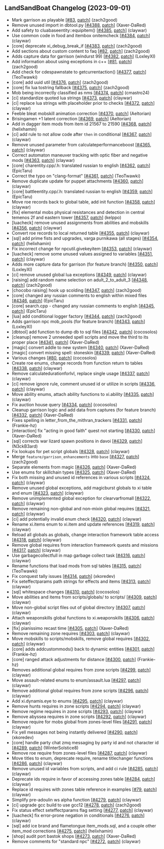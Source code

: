 ## LandSandBoat Changelog (2023-09-01)
- Mark garrison as playable [[#83](https://github.com/LandSandBoat/lsb-wiki/pull/83), [patch](https://github.com/LandSandBoat/lsb-wiki/pull/83.patch)] (zach2good)
- Remove unused import in dbtool.py [[#4388](https://github.com/LandSandBoat/server/pull/4388), [patch](https://github.com/LandSandBoat/server/pull/4388.patch)] (Xaver-DaRed)
- Add safety to cluabaseentity::equipitem() [[#4385](https://github.com/LandSandBoat/server/pull/4385), [patch](https://github.com/LandSandBoat/server/pull/4385.patch)] (claywar)
- Use common code in food and itembox onitemcheck [[#4384](https://github.com/LandSandBoat/server/pull/4384), [patch](https://github.com/LandSandBoat/server/pull/4384.patch)] (claywar)
- [core] deprecate xi_debug_break_if [[#4383](https://github.com/LandSandBoat/server/pull/4383), [patch](https://github.com/LandSandBoat/server/pull/4383.patch)] (zach2good)
- Add sections about custom content to faq [[#82](https://github.com/LandSandBoat/lsb-wiki/pull/82), [patch](https://github.com/LandSandBoat/lsb-wiki/pull/82.patch)] (zach2good)
- Adds capture data for garrison (windurst 99) [[#4382](https://github.com/LandSandBoat/server/pull/4382), [patch](https://github.com/LandSandBoat/server/pull/4382.patch)] (LoxleyXI)
- Add information about using exceptions in c++ [[#81](https://github.com/LandSandBoat/lsb-wiki/pull/81), [patch](https://github.com/LandSandBoat/lsb-wiki/pull/81.patch)] (zach2good)
- Add check for cdespawnstate to getcurrentaction() [[#4377](https://github.com/LandSandBoat/server/pull/4377), [patch](https://github.com/LandSandBoat/server/pull/4377.patch)] (TeoTwawki)
- [core] add uuid util [[#4376](https://github.com/LandSandBoat/server/pull/4376), [patch](https://github.com/LandSandBoat/server/pull/4376.patch)] (zach2good)
- [core] fix lua tostring fallback [[#4375](https://github.com/LandSandBoat/server/pull/4375), [patch](https://github.com/LandSandBoat/server/pull/4375.patch)] (zach2good)
- Mob being incorrectly classified as nms [[#4374](https://github.com/LandSandBoat/server/pull/4374), [patch](https://github.com/LandSandBoat/server/pull/4374.patch)] (cmastro24)
- [ci] standardize quoted lua strings [[#4373](https://github.com/LandSandBoat/server/pull/4373), [patch](https://github.com/LandSandBoat/server/pull/4373.patch)] (claywar)
- [ci] replace lua strings with placeholder prior to checks [[#4372](https://github.com/LandSandBoat/server/pull/4372), [patch](https://github.com/LandSandBoat/server/pull/4372.patch)] (claywar)
- Feeble bleat mobskill animation correction [[#4370](https://github.com/LandSandBoat/server/pull/4370), [patch](https://github.com/LandSandBoat/server/pull/4370.patch)] (Aeltorian)
- Brisingamen +1 latent correction [[#4369](https://github.com/LandSandBoat/server/pull/4369), [patch](https://github.com/LandSandBoat/server/pull/4369.patch)] (Aeltorian)
- Add in dagger item mods from item id 21567 to 21590 [[#4368](https://github.com/LandSandBoat/server/pull/4368), [patch](https://github.com/LandSandBoat/server/pull/4368.patch)] (helixhamin)
- [ci] add rule to not allow code after `then` in conditional [[#4367](https://github.com/LandSandBoat/server/pull/4367), [patch](https://github.com/LandSandBoat/server/pull/4367.patch)] (claywar)
- Remove unused parameter from calculateperformanceboost [[#4365](https://github.com/LandSandBoat/server/pull/4365), [patch](https://github.com/LandSandBoat/server/pull/4365.patch)] (claywar)
- Correct automaton maneuver tracking with optic fiber and negative mods [[#4363](https://github.com/LandSandBoat/server/pull/4363), [patch](https://github.com/LandSandBoat/server/pull/4363.patch)] (claywar)
- [core] charentity.cpp/.h: translated russian to english [[#4362](https://github.com/LandSandBoat/server/pull/4362), [patch](https://github.com/LandSandBoat/server/pull/4362.patch)] (EpicTaru)
- Correct the typo on "clang-format" [[#4361](https://github.com/LandSandBoat/server/pull/4361), [patch](https://github.com/LandSandBoat/server/pull/4361.patch)] (TeoTwawki)
- Remove duplicate update for puppet attachments [[#4360](https://github.com/LandSandBoat/server/pull/4360), [patch](https://github.com/LandSandBoat/server/pull/4360.patch)] (claywar)
- [core] battleentity.cpp/.h: translated russian to english [[#4359](https://github.com/LandSandBoat/server/pull/4359), [patch](https://github.com/LandSandBoat/server/pull/4359.patch)] (EpicTaru)
- Move roe records back to global table, add init function [[#4358](https://github.com/LandSandBoat/server/pull/4358), [patch](https://github.com/LandSandBoat/server/pull/4358.patch)] (claywar)
- [fix] elemental mobs physical resistances and detection in central temenos 2f and eastern tower [[#4357](https://github.com/LandSandBoat/server/pull/4357), [patch](https://github.com/LandSandBoat/server/pull/4357.patch)] (kelppo)
- [luacheck] remove unused assignments from abilities and mobskills [[#4356](https://github.com/LandSandBoat/server/pull/4356), [patch](https://github.com/LandSandBoat/server/pull/4356.patch)] (claywar)
- Convert roe records to local returned table [[#4355](https://github.com/LandSandBoat/server/pull/4355), [patch](https://github.com/LandSandBoat/server/pull/4355.patch)] (claywar)
- [sql] add prime fists and upgrades, varga purnikawa (all stages) [[#4354](https://github.com/LandSandBoat/server/pull/4354), [patch](https://github.com/LandSandBoat/server/pull/4354.patch)] (helixhamin)
- Fix incorrect change for npcutil.givekeyitem [[#4353](https://github.com/LandSandBoat/server/pull/4353), [patch](https://github.com/LandSandBoat/server/pull/4353.patch)] (claywar)
- [luacheck] remove some unused values assigned to variables [[#4351](https://github.com/LandSandBoat/server/pull/4351), [patch](https://github.com/LandSandBoat/server/pull/4351.patch)] (claywar)
- Adds more capture data for garrison (for feature branch) [[#4350](https://github.com/LandSandBoat/server/pull/4350), [patch](https://github.com/LandSandBoat/server/pull/4350.patch)] (LoxleyXI)
- [ci] remove unused global lua exceptions [[#4349](https://github.com/LandSandBoat/server/pull/4349), [patch](https://github.com/LandSandBoat/server/pull/4349.patch)] (claywar)
- [raising] add random name selection on adult_2_to_adult_3 [[#4348](https://github.com/LandSandBoat/server/pull/4348), [patch](https://github.com/LandSandBoat/server/pull/4348.patch)] (zach2good)
- [chocobo raising] hook up scolding [[#4347](https://github.com/LandSandBoat/server/pull/4347), [patch](https://github.com/LandSandBoat/server/pull/4347.patch)] (zach2good)
- [core] changed any russian comments to english within mixed files [[#4346](https://github.com/LandSandBoat/server/pull/4346), [patch](https://github.com/LandSandBoat/server/pull/4346.patch)] (EpicTaru)
- [core] search.cpp - changed any russian comments to english [[#4345](https://github.com/LandSandBoat/server/pull/4345), [patch](https://github.com/LandSandBoat/server/pull/4345.patch)] (EpicTaru)
- [lua] add conditional logger factory [[#4344](https://github.com/LandSandBoat/server/pull/4344), [patch](https://github.com/LandSandBoat/server/pull/4344.patch)] (zach2good)
- Adds garrison npc mob_pools (for feature branch) [[#4343](https://github.com/LandSandBoat/server/pull/4343), [patch](https://github.com/LandSandBoat/server/pull/4343.patch)] (LoxleyXI)
- [dbtool] add function to dump db to sql files [[#4342](https://github.com/LandSandBoat/server/pull/4342), [patch](https://github.com/LandSandBoat/server/pull/4342.patch)] (cocosolos)
- [cleanup] remove 2 unneeded spell scripts and move the third to its proper place [[#4341](https://github.com/LandSandBoat/server/pull/4341), [patch](https://github.com/LandSandBoat/server/pull/4341.patch)] (Xaver-DaRed)
- [magic] convert addle to new system [[#4340](https://github.com/LandSandBoat/server/pull/4340), [patch](https://github.com/LandSandBoat/server/pull/4340.patch)] (Xaver-DaRed)
- [magic] convert missing spell: stoneskin [[#4339](https://github.com/LandSandBoat/server/pull/4339), [patch](https://github.com/LandSandBoat/server/pull/4339.patch)] (Xaver-DaRed)
- Various changes [[#80](https://github.com/LandSandBoat/lsb-wiki/pull/80), [patch](https://github.com/LandSandBoat/lsb-wiki/pull/80.patch)] (cocosolos)
- Create roe enums, change records from function return to tables [[#4338](https://github.com/LandSandBoat/server/pull/4338), [patch](https://github.com/LandSandBoat/server/pull/4338.patch)] (claywar)
- Remove calculatedurationforlvl, replace single usage [[#4337](https://github.com/LandSandBoat/server/pull/4337), [patch](https://github.com/LandSandBoat/server/pull/4337.patch)] (claywar)
- [ci] remove ignore rule, comment unused id or utilize in scripts [[#4336](https://github.com/LandSandBoat/server/pull/4336), [patch](https://github.com/LandSandBoat/server/pull/4336.patch)] (claywar)
- Move ability enums, attach ability functions to xi.ability [[#4335](https://github.com/LandSandBoat/server/pull/4335), [patch](https://github.com/LandSandBoat/server/pull/4335.patch)] (claywar)
- Fix auction house query [[#4334](https://github.com/LandSandBoat/server/pull/4334), [patch](https://github.com/LandSandBoat/server/pull/4334.patch)] (cocosolos)
- Cleanup garrison logic and add data from captures (for feature branch) [[#4332](https://github.com/LandSandBoat/server/pull/4332), [patch](https://github.com/LandSandBoat/server/pull/4332.patch)] (Xaver-DaRed)
- Fixes spelling in letter_from_the_mithran_trackers [[#4331](https://github.com/LandSandBoat/server/pull/4331), [patch](https://github.com/LandSandBoat/server/pull/4331.patch)] (Frankie-hz)
- [interaction] fix "acting in good faith" quest not starting [[#4330](https://github.com/LandSandBoat/server/pull/4330), [patch](https://github.com/LandSandBoat/server/pull/4330.patch)] (Xaver-DaRed)
- [sql] corrects war lizard spawn positions in davoi [[#4329](https://github.com/LandSandBoat/server/pull/4329), [patch](https://github.com/LandSandBoat/server/pull/4329.patch)] (N3ckB3ard)
- Fix lookups for pet script globals [[#4328](https://github.com/LandSandBoat/server/pull/4328), [patch](https://github.com/LandSandBoat/server/pull/4328.patch)] (claywar)
- Merge `feature/garrison_enhancements` into `base` [[#4327](https://github.com/LandSandBoat/server/pull/4327), [patch](https://github.com/LandSandBoat/server/pull/4327.patch)] (zach2good)
- Separate elements from magic [[#4326](https://github.com/LandSandBoat/server/pull/4326), [patch](https://github.com/LandSandBoat/server/pull/4326.patch)] (Xaver-DaRed)
- Use enums for skillchain types [[#4325](https://github.com/LandSandBoat/server/pull/4325), [patch](https://github.com/LandSandBoat/server/pull/4325.patch)] (Xaver-DaRed)
- Fix both missing and unused id references in various scripts [[#4324](https://github.com/LandSandBoat/server/pull/4324), [patch](https://github.com/LandSandBoat/server/pull/4324.patch)] (claywar)
- Remove unused global exceptions, add magicburst globals to xi table and enum [[#4323](https://github.com/LandSandBoat/server/pull/4323), [patch](https://github.com/LandSandBoat/server/pull/4323.patch)] (claywar)
- Remove unimplemented global exception for clearvarfromall [[#4322](https://github.com/LandSandBoat/server/pull/4322), [patch](https://github.com/LandSandBoat/server/pull/4322.patch)] (claywar)
- Remove remaining non-global and non-mixin global requires [[#4321](https://github.com/LandSandBoat/server/pull/4321), [patch](https://github.com/LandSandBoat/server/pull/4321.patch)] (claywar)
- [ci] add potentially invalid enum check [[#4320](https://github.com/LandSandBoat/server/pull/4320), [patch](https://github.com/LandSandBoat/server/pull/4320.patch)] (claywar)
- Rename xi.items enum to xi.item and update references [[#4319](https://github.com/LandSandBoat/server/pull/4319), [patch](https://github.com/LandSandBoat/server/pull/4319.patch)] (claywar)
- Reload all globals as globals, change interaction framework table access [[#4318](https://github.com/LandSandBoat/server/pull/4318), [patch](https://github.com/LandSandBoat/server/pull/4318.patch)] (claywar)
- Remove global requires from interaction framework quests and missions [[#4317](https://github.com/LandSandBoat/server/pull/4317), [patch](https://github.com/LandSandBoat/server/pull/4317.patch)] (claywar)
- Use garbagecollectfull in map garbage collect task [[#4316](https://github.com/LandSandBoat/server/pull/4316), [patch](https://github.com/LandSandBoat/server/pull/4316.patch)] (claywar)
- Rename functions that load mods from sql tables [[#4315](https://github.com/LandSandBoat/server/pull/4315), [patch](https://github.com/LandSandBoat/server/pull/4315.patch)] (TeoTwawki)
- Fix conquest tally issues [[#4314](https://github.com/LandSandBoat/server/pull/4314), [patch](https://github.com/LandSandBoat/server/pull/4314.patch)] (xkoredev)
- Fix seteffectparams path strings for effects and items [[#4313](https://github.com/LandSandBoat/server/pull/4313), [patch](https://github.com/LandSandBoat/server/pull/4313.patch)] (claywar)
- [sql] whitespace changes [[#4310](https://github.com/LandSandBoat/server/pull/4310), [patch](https://github.com/LandSandBoat/server/pull/4310.patch)] (cocosolos)
- Move abilities and items from scripts/globals/ to scripts/ [[#4309](https://github.com/LandSandBoat/server/pull/4309), [patch](https://github.com/LandSandBoat/server/pull/4309.patch)] (claywar)
- Move non-global script files out of global directory [[#4307](https://github.com/LandSandBoat/server/pull/4307), [patch](https://github.com/LandSandBoat/server/pull/4307.patch)] (claywar)
- Attach weaponskills global functions to xi.weaponskills [[#4306](https://github.com/LandSandBoat/server/pull/4306), [patch](https://github.com/LandSandBoat/server/pull/4306.patch)] (claywar)
- [fix] pianissimo recast time [[#4305](https://github.com/LandSandBoat/server/pull/4305), [patch](https://github.com/LandSandBoat/server/pull/4305.patch)] (Xaver-DaRed)
- Remove remaining zone requires [[#4303](https://github.com/LandSandBoat/server/pull/4303), [patch](https://github.com/LandSandBoat/server/pull/4303.patch)] (claywar)
- Move mobskills to scripts/mobskills, remove global requires [[#4302](https://github.com/LandSandBoat/server/pull/4302), [patch](https://github.com/LandSandBoat/server/pull/4302.patch)] (claywar)
- [core] adds addcustommods() back to dynamic entities [[#4301](https://github.com/LandSandBoat/server/pull/4301), [patch](https://github.com/LandSandBoat/server/pull/4301.patch)] (Frankie-hz)
- [core] ranged attack adjustments for distance [[#4300](https://github.com/LandSandBoat/server/pull/4300), [patch](https://github.com/LandSandBoat/server/pull/4300.patch)] (Frankie-hz)
- Removes additional global requires from zone scripts [[#4299](https://github.com/LandSandBoat/server/pull/4299), [patch](https://github.com/LandSandBoat/server/pull/4299.patch)] (claywar)
- Move assault-related enums to enum/assault.lua [[#4297](https://github.com/LandSandBoat/server/pull/4297), [patch](https://github.com/LandSandBoat/server/pull/4297.patch)] (claywar)
- Remove additional global requires from zone scripts [[#4296](https://github.com/LandSandBoat/server/pull/4296), [patch](https://github.com/LandSandBoat/server/pull/4296.patch)] (claywar)
- Add xi.dynamis.eye to enums [[#4295](https://github.com/LandSandBoat/server/pull/4295), [patch](https://github.com/LandSandBoat/server/pull/4295.patch)] (claywar)
- Remove hunts requires in zone scripts [[#4294](https://github.com/LandSandBoat/server/pull/4294), [patch](https://github.com/LandSandBoat/server/pull/4294.patch)] (claywar)
- Remove regime requires in zone scripts [[#4293](https://github.com/LandSandBoat/server/pull/4293), [patch](https://github.com/LandSandBoat/server/pull/4293.patch)] (claywar)
- Remove abyssea requires in zone scripts [[#4292](https://github.com/LandSandBoat/server/pull/4292), [patch](https://github.com/LandSandBoat/server/pull/4292.patch)] (claywar)
- Remove require for mobs global from zones-level files [[#4291](https://github.com/LandSandBoat/server/pull/4291), [patch](https://github.com/LandSandBoat/server/pull/4291.patch)] (claywar)
- Fix yell messages not being instantly delivered [[#4290](https://github.com/LandSandBoat/server/pull/4290), [patch](https://github.com/LandSandBoat/server/pull/4290.patch)] (xkoredev)
- [core] handle party chat zmq messaging by party id and not character id [[#4289](https://github.com/LandSandBoat/server/pull/4289), [patch](https://github.com/LandSandBoat/server/pull/4289.patch)] (WinterSolstice8)
- Remove roe require from zones-level files [[#4287](https://github.com/LandSandBoat/server/pull/4287), [patch](https://github.com/LandSandBoat/server/pull/4287.patch)] (claywar)
- Move titles to enum, deprecate require, rename titlechanger functions [[#4286](https://github.com/LandSandBoat/server/pull/4286), [patch](https://github.com/LandSandBoat/server/pull/4286.patch)] (claywar)
- Remove unused id variables from scripts, and add ci rule [[#4285](https://github.com/LandSandBoat/server/pull/4285), [patch](https://github.com/LandSandBoat/server/pull/4285.patch)] (claywar)
- Deprecate ids require in favor of accessing zones table [[#4284](https://github.com/LandSandBoat/server/pull/4284), [patch](https://github.com/LandSandBoat/server/pull/4284.patch)] (claywar)
- Replace id requires with zones table reference in examples [[#79](https://github.com/LandSandBoat/lsb-wiki/pull/79), [patch](https://github.com/LandSandBoat/lsb-wiki/pull/79.patch)] (claywar)
- Simplify pre-adoulin ws alpha function [[#4279](https://github.com/LandSandBoat/server/pull/4279), [patch](https://github.com/LandSandBoat/server/pull/4279.patch)] (claywar)
- [ci] upgrade gcc build to use gcc12 [[#4278](https://github.com/LandSandBoat/server/pull/4278), [patch](https://github.com/LandSandBoat/server/pull/4278.patch)] (zach2good)
- Fix status effect seteffectparams flag setting [[#4277](https://github.com/LandSandBoat/server/pull/4277), [patch](https://github.com/LandSandBoat/server/pull/4277.patch)] (claywar)
- [luacheck] fix error-prone negation in conditionals [[#4276](https://github.com/LandSandBoat/server/pull/4276), [patch](https://github.com/LandSandBoat/server/pull/4276.patch)] (claywar)
- [sql] add ice brand and flametongue item_mods.sql, and a couple other item_mod corrections [[#4275](https://github.com/LandSandBoat/server/pull/4275), [patch](https://github.com/LandSandBoat/server/pull/4275.patch)] (helixhamin)
- [shop] audit port bastok shops [[#4273](https://github.com/LandSandBoat/server/pull/4273), [patch](https://github.com/LandSandBoat/server/pull/4273.patch)] (Xaver-DaRed)
- Remove comments for "standard npc" [[#4272](https://github.com/LandSandBoat/server/pull/4272), [patch](https://github.com/LandSandBoat/server/pull/4272.patch)] (claywar)
